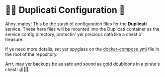 # 🏴‍☠️ Duplicati Configuration 🔄

Ahoy, matey! This be the stash of configuration files fer the **Duplicati** service. These here files will be mounted into the Duplicati container as the service config directory, protectin' yer precious data like a chest o' treasure.

If ye need more details, set yer spyglass on the [docker-compose.yml](../../docker-compose.yml) file in the root of the repository.

Arrr, may yer backups be as safe and sound as gold doubloons in a pirate's chest! 💰🏴‍☠️
